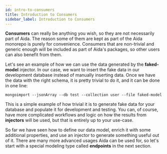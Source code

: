 ```yaml
---
id: intro-to-consumers
title: Introduction to Consumers
sidebar_label: Introduction to Consumers
---
```


**Consumers** can really be anything you wish, so they are not necessarily part of Aida. The reason some of them are kept as part of the Aida monorepo is purely for convenience. Consumers that are non-trivial and generic enough will be included as part of Aida's packages, so other users can also benefit from them.

Let's see an example of how we can use the data generated by the **faked-model** injector. In our case, we want to insert the fake data in our development database instead of manually inserting data. Once we have the data with the right schema, it is pretty trivial to do it, and it can be done in one line:

```
mongoimport --jsonArray --db test --collection user --file faked-model
```

This is a simple example of how trivial it is to generate fake data for your database and populate it for development and testing. You can, of course, have more complicated workflows and logic on how the results from **injectors** will be used, but that is entirely up to your use-case.

So far we have seen how to define our data model, enrich it with some additional properties, and use an injector to generate something useful out of it. There are many more advanced usages Aida can be used for, so let's start with a special modeling type called **endpoints** in the next section.